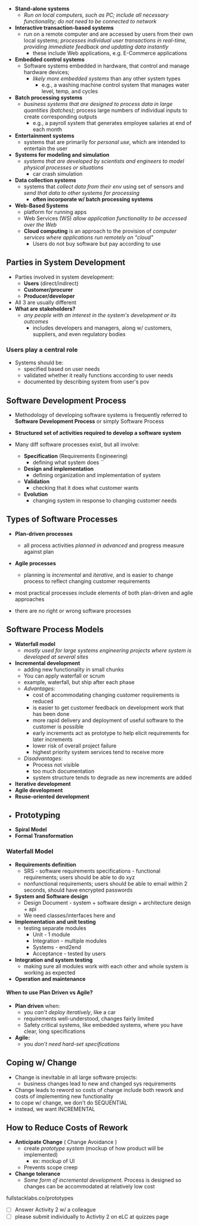 - **Stand-alone systems**
	- *Run on local computers, such as PC; include all necessary functionality; do not need to be connected to network*
- **Interactive transaction-based systems**
	- run on a remote computer and are accessed by users from their own local systems; *processes individual user transactions in real-time, providing immediate feedback and updating data instantly*
		- these include Web applications, e.g. E-Commerce applications
- **Embedded control systems**
	- Software systems embedded in hardware, that control and manage hardware devices;
		- *likely more embedded systems* than any other system types
			- e.g., a washing machine control system that manages water level, temp, and cycles
- **Batch processing systems**
	- *business systems that are designed to process data in large quantities (batches)*; process large numbers of individual inputs to create corresponding outputs
		- e.g., a payroll system that generates employee salaries at end of each month
- **Entertainment systems**
	- systems that are primarily for *personal use*, which are intended to entertain the user
- **Systems for modeling and simulation**
	- *systems that are developed by scientists and engineers to model physical processes or situations*
		- car crash simulation
- **Data collection systems**
	- systems that *collect data from their env* using set of sensors and *send that data to other systems for processing*
		- **often incorporate w/ batch processing systems**
- **Web-Based Systems**
	- platform for running apps
	- Web Services (WS) *allow application functionality to be accessed over the Web*
	- **Cloud computing** is an approach to the provision of *computer services where applications run remotely on "cloud"*
		- Users do not buy software but pay according to use

## Parties in System Development
- Parties involved in system development:
	- **Users** (direct/indirect)
	- **Customer/procurer**
	- **Producer/developer**
- All 3 are usually different
- **What are stakeholders?**
	- *any people with an interest in the system's development or its outcomes*
		- includes developers and managers, along w/ customers, suppliers, and even regulatory bodies

### Users play a central role
- Systems should be:
	- specified based on user needs
	- validated whether it really functions according to user needs
	- documented by describing system from user's pov

## Software Development Process
- Methodology of developing software systems is frequently referred to **Software Development Process** or simply Software Process
- **Structured set of activities required to develop a software system**

- Many diff software processes exist, but all involve:
	- **Specification** (Requirements Engineering)
		- defining what system does ``
	- **Design and implementation**
		- defining organization and implementation of system
	- **Validation**
		- checking that it does what customer wants
	- **Evolution**
		- changing system in response to changing customer needs

## Types of Software Processes
- **Plan-driven processes**
	- all process activities *planned in advanced* and progress measure against plan
- **Agile processes**
	- planning is *incremental* and *iterative*, and is easier to change process to reflect changing customer requirements

- most practical processes include elements of both plan-driven and agile approaches
- there are no right or wrong software processes

## Software Process Models
- **Waterfall model**
	- *mostly used for large systems engineering projects where system is developed at several sites*
- **Incremental development**
	- adding new functionality in small chunks
	- You can apply waterfall or scrum
	- example, waterfall, but ship after each phase
	- *Advantages:*
		- cost of accommodating changing customer requirements is reduced
		- is easier to get customer feedback on development work that has been done
		- more rapid delivery and deployment of useful software to the customer is possible
		- early increments act as prototype to help elicit requirements for later increments
		- lower risk of overall project failure
		- highest priority system services tend to receive more
	- *Disadvantages*:
		- Process not visible
		- too much documentation
		- system structure tends to degrade as new increments are added
- **Iterative development**
- **Agile development**
- **Reuse-oriented development**
- **Prototyping**
	- 
- **Spiral Model**
- **Formal Transformation**

### Waterfall Model
- **Requirements definition**
	- SRS - software requirements specifications - functional requirements; users should be able to do xyz
	- nonfunctional requirements; users should be able to email within 2 seconds, should have encrypted passwords
- **System and Software design**
	- Design Document - system + software design + architecture design + api
	- We need classes/interfaces here and 
- **Implementation and unit testing**
	- testing separate modules
		- Unit - 1 module
		- Integration - multiple modules
		- Systems - end2end
		- Acceptance - tested by users
- **Integration and system testing**
	- making sure all modules work with each other and whole system is working as expected
- **Operation and maintenance**

#### When to use Plan Driven vs Agile?
- **Plan driven** when:
	- you *can't deploy iteratively*, like a car
	- requirements well-understood, changes fairly limited
	- Safety critical systems, like embedded systems, where you have clear, long specifications
- **Agile:**
	- you *don't need hard-set specifications*

## Coping w/ Change
- Change is inevitable in all large software projects:
	- business changes lead to new and changed sys requirements
- Change leads to reword so costs of change include both rework and costs of implementing new functionality
- to cope w/ change, we don't do SEQUENTIAL
- instead, we want INCREMENTAL

## How to Reduce Costs of Rework
- **Anticipate Change** ( Change Avoidance )
	- create *prototype system* (mockup of how product will be implemented)
		- ex: mockup of UI
	- Prevents scope creep
- **Change tolerance**
	- *Some form of incremental development.* Process is designed so changes can be accommodated at relatively low cost

fullstacklabs.co/prototypes
- [ ] Answer Activity 2 w/ a colleague
- [ ] please submit individually to Activtiy 2 on eLC at quizzes page